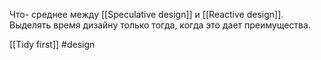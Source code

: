 Что- среднее между [[Speculative design]] и [[Reactive design]]. Выделять время дизайну только тогда, когда это дает преимущества. 

[[Tidy first]]
#design 
